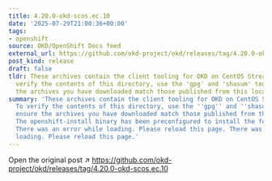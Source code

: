 ```yaml
---
title: 4.20.0-okd-scos.ec.10
date: '2025-07-29T21:00:36+00:00'
tags:
- openshift
source: OKD/OpenShift Docs feed
external_url: https://github.com/okd-project/okd/releases/tag/4.20.0-okd-scos.ec.10
post_kind: release
draft: false
tldr: These archives contain the client tooling for OKD on CentOS Stream CoreOS. To
  verify the contents of this directory, use the 'gpg' and 'shasum' tools to ensure
  the archives you have downloaded match those published from this location.
summary: 'These archives contain the client tooling for OKD on CentOS Stream CoreOS.
  To verify the contents of this directory, use the ''gpg'' and ''shasum'' tools to
  ensure the archives you have downloaded match those published from this location.
  The openshift-install binary has been preconfigured to install the following release:
  There was an error while loading. Please reload this page. There was an error while
  loading. Please reload this page.'
---
```

Open the original post ↗ https://github.com/okd-project/okd/releases/tag/4.20.0-okd-scos.ec.10
